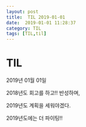```yaml
---
layout: post
title:  TIL 2019-01-01
date:  2019-01-01 11:28:37
category: TIL
tags: [TIL,til]
---
```


# TIL

2019년 01월 01일

2018년도 회고를 하고!! 반성하며,

2019년도 계획을 세워야겠다.



2019년도에는 더 파이팅!!

